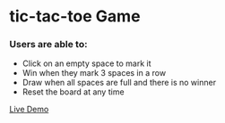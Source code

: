 # tic-tac-toe Game

### Users are able to:

- Click on an empty space to mark it
- Win when they mark 3 spaces in a row
- Draw when all spaces are full and there is no winner
- Reset the board at any time

<a href="https://63b8917e51e83a4b6cc73b6c--wondrous-baklava-980dec.netlify.app/" target="_blank">Live Demo</a>
